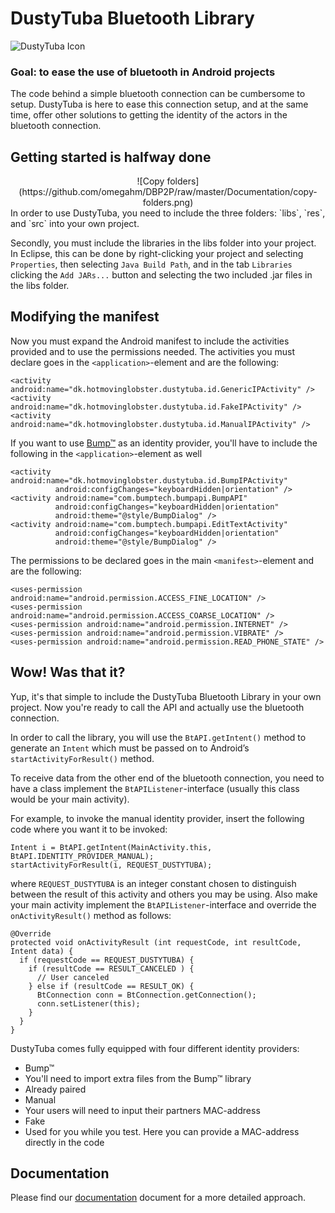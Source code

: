 # DustyTuba Bluetooth Library

![DustyTuba Icon](https://github.com/omegahm/DBP2P/raw/master/DustyTubaSampleApp/res/drawable-hdpi/icon.png)

### Goal: to ease the use of bluetooth in Android projects
The code behind a simple bluetooth connection can be cumbersome to setup.
DustyTuba is here to ease this connection setup, and at the same time, offer other solutions to getting the identity of the actors in the bluetooth connection.

## Getting started is halfway done
<center>![Copy folders](https://github.com/omegahm/DBP2P/raw/master/Documentation/copy-folders.png)</center>
In order to use DustyTuba, you need to include the three folders: `libs`, `res`, and `src` into your own project.

Secondly, you must include the libraries in the libs folder into your project. In Eclipse, this can be done by right-clicking your project and selecting `Properties`, then selecting `Java Build Path`, and in the tab `Libraries` clicking the `Add JARs...` button and selecting the two included .jar files in the libs folder.

## Modifying the manifest
Now you must expand the Android manifest to include the activities provided and to use the permissions needed. The activities you must declare goes in the `<application>`-element and are the following:

    <activity android:name="dk.hotmovinglobster.dustytuba.id.GenericIPActivity" />
    <activity android:name="dk.hotmovinglobster.dustytuba.id.FakeIPActivity" /> 
    <activity android:name="dk.hotmovinglobster.dustytuba.id.ManualIPActivity" /> 

If you want to use [Bump™](http://bu.mp) as an identity provider, you'll have to include the following in the `<application>`-element as well

    <activity android:name="dk.hotmovinglobster.dustytuba.id.BumpIPActivity"
              android:configChanges="keyboardHidden|orientation" /> 
    <activity android:name="com.bumptech.bumpapi.BumpAPI"
              android:configChanges="keyboardHidden|orientation"
              android:theme="@style/BumpDialog" /> 
    <activity android:name="com.bumptech.bumpapi.EditTextActivity"
              android:configChanges="keyboardHidden|orientation"
              android:theme="@style/BumpDialog" />

The permissions to be declared goes in the main `<manifest>`-element and are the following:

    <uses-permission android:name="android.permission.ACCESS_FINE_LOCATION" />
    <uses-permission android:name="android.permission.ACCESS_COARSE_LOCATION" />
    <uses-permission android:name="android.permission.INTERNET" />
    <uses-permission android:name="android.permission.VIBRATE" />
    <uses-permission android:name="android.permission.READ_PHONE_STATE" />

## Wow! Was that it?
Yup, it's that simple to include the DustyTuba Bluetooth Library in your own project.
Now you're ready to call the API and actually use the bluetooth connection.

In order to call the library, you will use the `BtAPI.getIntent()` method to generate an `Intent` which must be passed on to Android’s `startActivityForResult()` method.

To receive data from the other end of the bluetooth connection, you need to have a class implement the `BtAPIListener`-interface (usually this class would be your main activity).

For example, to invoke the manual identity provider, insert the following code where you want it to be invoked:
    
    Intent i = BtAPI.getIntent(MainActivity.this, BtAPI.IDENTITY_PROVIDER_MANUAL);
    startActivityForResult(i, REQUEST_DUSTYTUBA);

where `REQUEST_DUSTYTUBA` is an integer constant chosen to distinguish between the result of this activity and others you may be using. Also make your main activity implement the `BtAPIListener`-interface and override the `onActivityResult()` method as follows:

    @Override
    protected void onActivityResult (int requestCode, int resultCode, Intent data) {
      if (requestCode == REQUEST_DUSTYTUBA) {
        if (resultCode == RESULT_CANCELED ) {
          // User canceled
        } else if (resultCode == RESULT_OK) {
          BtConnection conn = BtConnection.getConnection(); 
          conn.setListener(this);
        }
      }
    }

DustyTuba comes fully equipped with four different identity providers:

* Bump™
 * You'll need to import extra files from the Bump™ library
* Already paired
* Manual
 * Your users will need to input their partners MAC-address
* Fake
 * Used for you while you test. Here you can provide a MAC-address directly in the code

## Documentation
Please find our [documentation](https://github.com/omegahm/DBP2P/raw/master/Documentation/Documentation.pdf) document for a more detailed approach.